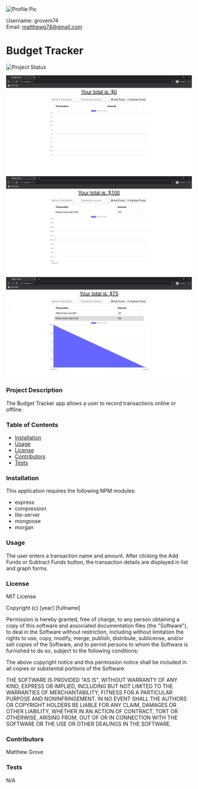 ![Profile Pic](https://avatars2.githubusercontent.com/u/56848742?v=4) 
  
Username: grovem74<br>
Email: matthewg74@gmail.com<br>
     
# Budget Tracker

![Project Status](https://img.shields.io/badge/status-complete-green)&nbsp;      

![Budget tracker1](public/images/1.png)
![Budget tracker2](public/images/2.png)
![Budget tracker3](public/images/3.png)

### Project Description
The Budget Tracker app allows a user to record transactions online or offline.

### Table of Contents
* [Installation](#installation)
* [Usage](#usage)
* [License](#tests)
* [Contributors](#contributors)
* [Tests](#tests)

### Installation
This application requires the following NPM modules:

* express
* compression
* lite-server
* mongoose
* morgan

### Usage
The user enters a transaction name and amount. After clicking the Add Funds or Subtract Funds button, the transaction details are displayed in list and graph forms.

### License
MIT License  

Copyright (c) [year] [fullname]

Permission is hereby granted, free of charge, to any person obtaining a copy
of this software and associated documentation files (the "Software"), to deal
in the Software without restriction, including without limitation the rights
to use, copy, modify, merge, publish, distribute, sublicense, and/or sell
copies of the Software, and to permit persons to whom the Software is
furnished to do so, subject to the following conditions:

The above copyright notice and this permission notice shall be included in all
copies or substantial portions of the Software.

THE SOFTWARE IS PROVIDED "AS IS", WITHOUT WARRANTY OF ANY KIND, EXPRESS OR
IMPLIED, INCLUDING BUT NOT LIMITED TO THE WARRANTIES OF MERCHANTABILITY,
FITNESS FOR A PARTICULAR PURPOSE AND NONINFRINGEMENT. IN NO EVENT SHALL THE
AUTHORS OR COPYRIGHT HOLDERS BE LIABLE FOR ANY CLAIM, DAMAGES OR OTHER
LIABILITY, WHETHER IN AN ACTION OF CONTRACT, TORT OR OTHERWISE, ARISING FROM,
OUT OF OR IN CONNECTION WITH THE SOFTWARE OR THE USE OR OTHER DEALINGS IN THE
SOFTWARE.

### Contributors
Matthew Grove

### Tests
N/A